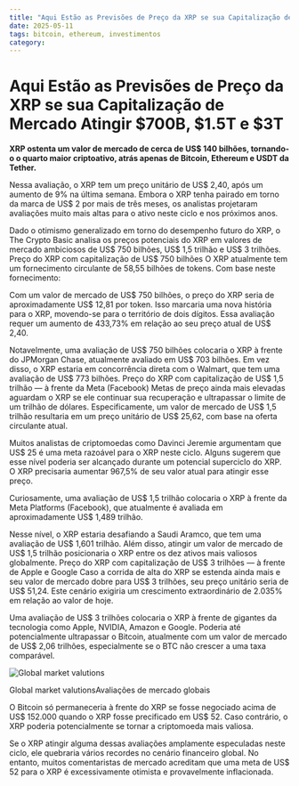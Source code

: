 ```yaml
---
title: "Aqui Estão as Previsões de Preço da XRP se sua Capitalização de Mercado Atingir $700B, $1.5T e $3T"
date: 2025-05-11
tags: bitcoin, ethereum, investimentos
category: 
---
```


# Aqui Estão as Previsões de Preço da XRP se sua Capitalização de Mercado Atingir $700B, $1.5T e $3T

**XRP ostenta um valor de mercado de cerca de US$ 140 bilhões, tornando-o o quarto maior criptoativo, atrás apenas de Bitcoin, Ethereum e USDT da Tether.**

Nessa avaliação, o XRP tem um preço unitário de US$ 2,40, após um aumento de 9% na última semana. Embora o XRP tenha pairado em torno da marca de US$ 2 por mais de três meses, os analistas projetaram avaliações muito mais altas para o ativo neste ciclo e nos próximos anos.

Dado o otimismo generalizado em torno do desempenho futuro do XRP, o The Crypto Basic analisa os preços potenciais do XRP em valores de mercado ambiciosos de US$ 750 bilhões, US$ 1,5 trilhão e US$ 3 trilhões.
Preço do XRP com capitalização de US$ 750 bilhões
O XRP atualmente tem um fornecimento circulante de 58,55 bilhões de tokens. Com base neste fornecimento:

Com um valor de mercado de US$ 750 bilhões, o preço do XRP seria de aproximadamente US$ 12,81 por token. Isso marcaria uma nova história para o XRP, movendo-se para o território de dois dígitos. Essa avaliação requer um aumento de 433,73% em relação ao seu preço atual de US$ 2,40.

Notavelmente, uma avaliação de US$ 750 bilhões colocaria o XRP à frente do JPMorgan Chase, atualmente avaliado em US$ 703 bilhões. Em vez disso, o XRP estaria em concorrência direta com o Walmart, que tem uma avaliação de US$ 773 bilhões.
Preço do XRP com capitalização de US$ 1,5 trilhão — à frente da Meta (Facebook)
Metas de preço ainda mais elevadas aguardam o XRP se ele continuar sua recuperação e ultrapassar o limite de um trilhão de dólares. Especificamente, um valor de mercado de US$ 1,5 trilhão resultaria em um preço unitário de US$ 25,62, com base na oferta circulante atual.

Muitos analistas de criptomoedas como Davinci Jeremie argumentam que US$ 25 é uma meta razoável para o XRP neste ciclo. Alguns sugerem que esse nível poderia ser alcançado durante um potencial superciclo do XRP. O XRP precisaria aumentar 967,5% de seu valor atual para atingir esse preço.

Curiosamente, uma avaliação de US$ 1,5 trilhão colocaria o XRP à frente da Meta Platforms (Facebook), que atualmente é avaliada em aproximadamente US$ 1,489 trilhão.

Nesse nível, o XRP estaria desafiando a Saudi Aramco, que tem uma avaliação de US$ 1,601 trilhão. Além disso, atingir um valor de mercado de US$ 1,5 trilhão posicionaria o XRP entre os dez ativos mais valiosos globalmente.
Preço do XRP com capitalização de US$ 3 trilhões — à frente de Apple e Google
Caso a corrida de alta do XRP se estenda ainda mais e seu valor de mercado dobre para US$ 3 trilhões, seu preço unitário seria de US$ 51,24. Este cenário exigiria um crescimento extraordinário de 2.035% em relação ao valor de hoje.

Uma avaliação de US$ 3 trilhões colocaria o XRP à frente de gigantes da tecnologia como Apple, NVIDIA, Amazon e Google. Poderia até potencialmente ultrapassar o Bitcoin, atualmente com um valor de mercado de US$ 2,06 trilhões, especialmente se o BTC não crescer a uma taxa comparável.

![Global market valutions](https://thecryptobasic.com/wp-content/uploads/2025/05/Global-market-valutions.png)

Global market valutionsAvaliações de mercado globais

O Bitcoin só permaneceria à frente do XRP se fosse negociado acima de US$ 152.000 quando o XRP fosse precificado em US$ 52. Caso contrário, o XRP poderia potencialmente se tornar a criptomoeda mais valiosa.

Se o XRP atingir alguma dessas avaliações amplamente especuladas neste ciclo, ele quebraria vários recordes no cenário financeiro global. No entanto, muitos comentaristas de mercado acreditam que uma meta de US$ 52 para o XRP é excessivamente otimista e provavelmente inflacionada.
